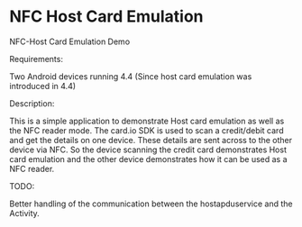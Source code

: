 NFC Host Card Emulation
=======


NFC-Host Card Emulation Demo

Requirements:

  Two Android devices running 4.4 (Since host card emulation was introduced in 4.4)

Description:

  This is a simple application to demonstrate Host card emulation as well as the NFC reader mode.
The card.io SDK is used to scan a credit/debit card and get the details on one device. These details are sent across to the other 
device via NFC. So the device scanning the credit card demonstrates Host card emulation and the other device demonstrates how it can be used as a NFC reader.


TODO:

Better handling of the communication between the hostapduservice and the Activity.

